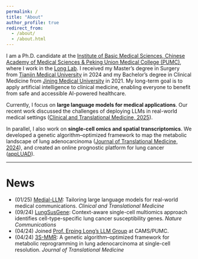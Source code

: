 ```yaml
---
permalink: /
title: "About"
author_profile: true
redirect_from:
  - /about/
  - /about.html
---
```


I am a Ph.D. candidate at the [Institute of Basic Medical Sciences, Chinese Academy of Medical Sciences & Peking Union Medical College (PUMC)](http://www.cams.ac.cn/), where I work in the [Long Lab](https://sites.google.com/view/erping-long-lab/). I received my Master’s degree in Surgery from [Tianjin Medical University](https://gs.tmu.edu.cn/) in 2024 and my Bachelor’s degree in Clinical Medicine from [Jining Medical University](https://www.jnmc.edu.cn/) in 2021. My long-term goal is to apply artificial intelligence to clinical medicine, enabling everyone to benefit from safe and accessible AI-powered healthcare.

Currently, I focus on **large language models for medical applications**. Our recent work discussed the challenges of deploying LLMs in real-world medical settings ([Clinical and Translational Medicine, 2025](https://onlinelibrary.wiley.com/doi/10.1002/ctm2.70157)).

In parallel, I also work on **single-cell omics and spatial transcriptomics**. We developed a genetic algorithm–optimized framework to map the metabolic landscape of lung adenocarcinoma ([Journal of Translational Medicine, 2024](https://translational-medicine.biomedcentral.com/articles/10.1186/s12967-024-05138-2)), and created an online prognostic platform for lung cancer ([appLUAD](https://xintisunlab.shinyapps.io/appLUAD/)).

---

# News

- (01/25) [Medial-LLM](https://onlinelibrary.wiley.com/doi/10.1002/ctm2.70157): Tailoring large language models for real-world medical communications. *Clinical and Translational Medicine*  
- (09/24) [LungSusGene](https://www.nature.com/articles/s41467-024-52356-9): Context-aware single-cell multiomics approach identifies cell-type-specific lung cancer susceptibility genes. *Nature Communications*
- (04/24) Joined [Prof. Erping Long’s LLM Group](https://sites.google.com/view/erping-long-lab/) at CAMS/PUMC.
- (04/24) [3S-MMR](https://translational-medicine.biomedcentral.com/articles/10.1186/s12967-024-05138-2): A genetic algorithm–optimized framework for metabolic reprogramming in lung adenocarcinoma at single-cell resolution. *Journal of Translational Medicine*

